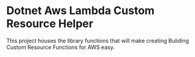 # Dotnet Aws Lambda Custom Resource Helper

This project houses the library functions that will make creating Buliding Custom Resource Functions for AWS easy.